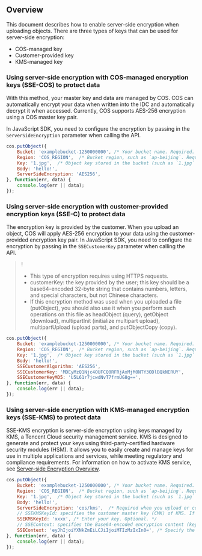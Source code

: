 
## Overview

This document describes how to enable server-side encryption when uploading objects. There are three types of keys that can be used for server-side encryption:

* COS-managed key
* Customer-provided key
* KMS-managed key

### Using server-side encryption with COS-managed encryption keys (SSE-COS) to protect data

With this method, your master key and data are managed by COS. COS can automatically encrypt your data when written into the IDC and automatically decrypt it when accessed. Currently, COS supports AES-256 encryption using a COS master key pair.

In JavaScript SDK, you need to configure the encryption by passing in the `ServerSideEncryption` parameter when calling the API.

[//]: # (.cssg-snippet-put-object-sse)
```js
cos.putObject({
    Bucket: 'examplebucket-1250000000', /* Your bucket name. Required. */
    Region: 'COS_REGION',  /* Bucket region, such as `ap-beijing`. Required. */
    Key: '1.jpg',  /* Object key stored in the bucket (such as `1.jpg` and `a/b/test.txt`). Required. */
    Body: 'hello!',
    ServerSideEncryption: 'AES256',
}, function(err, data) {
    console.log(err || data);
});
```

### Using server-side encryption with customer-provided encryption keys (SSE-C) to protect data

The encryption key is provided by the customer. When you upload an object, COS will apply AES-256 encryption to your data using the customer-provided encryption key pair. In JavaScript SDK, you need to configure the encryption by passing in the `SSECustomerKey` parameter when calling the API.

> !
>- This type of encryption requires using HTTPS requests.
>- customerKey: the key provided by the user; this key should be a base64-encoded 32-byte string that contains numbers, letters, and special characters, but not Chinese characters.
>- If this encryption method was used when you uploaded a file (putObject), you should also use it when you perform such operations on this file as headObject (query), getObject (download), multipartInit (initialize multipart upload), multipartUpload (upload parts), and putObjectCopy (copy).

[//]: # (.cssg-snippet-put-object-sse-c)
```js
cos.putObject({
    Bucket: 'examplebucket-1250000000', /* Your bucket name. Required. */
    Region: 'COS_REGION',  /* Bucket region, such as `ap-beijing`. Required. */
    Key: '1.jpg',  /* Object key stored in the bucket (such as `1.jpg` and `a/b/test.txt`). Required. */
    Body: 'hello!',
    SSECustomerAlgorithm: 'AES256',
    SSECustomerKey: 'MDEyMzQ1Njc4OUFCQ0RFRjAxMjM0NTY3ODlBQkNERUY',
    SSECustomerKeyMD5: 'U5L61r7jcwdNvT7frmUG8g==',
}, function(err, data) {
    console.log(err || data);
});
```


### Using server-side encryption with KMS-managed encryption keys (SSE-KMS) to protect data

SSE-KMS encryption is server-side encryption using keys managed by KMS, a Tencent Cloud security management service. KMS is designed to generate and protect your keys using third-party-certified hardware security modules (HSM). It allows you to easily create and manage keys for use in multiple applications and services, while meeting regulatory and compliance requirements. For information on how to activate KMS service, see [Server-side Encryption Overview](https://intl.cloud.tencent.com/document/product/436/18145).

[//]: # (.cssg-snippet-put-object-sse-kms)
```js
cos.putObject({
    Bucket: 'examplebucket-1250000000', /* Your bucket name. Required. */
    Region: 'COS_REGION',  /* Bucket region, such as `ap-beijing`. Required. */
    Key: '1.jpg',  /* Object key stored in the bucket (such as `1.jpg` and `a/b/test.txt`). Required. */
    Body: 'hello!',
    ServerSideEncryption: 'cos/kms',  /* Required when you upload or copy objects (including simple upload/copy and multipart upload/copy). This header cannot be specified when you download objects */
    // SSEKMSKeyId: specifies the customer master key (CMK) of KMS. If this field is not specified, the default CMK created by COS will be used. For more information, please see "SSE-KMS Encryption".
    SSEKMSKeyId: 'xxxx', /* Enter your key. Optional. */
    // SSEContext: specifies the Base64-encoded encryption context (key-value pairs in JSON format)
    SSEContext: 'eyJhIjoiYXNkZmEiLCJiIjoiMTIzMzIxIn0=', /* Specify the encryption context (Base-64 encoding required). Optional. */
}, function(err, data) {
    console.log(err || data);
});
```
